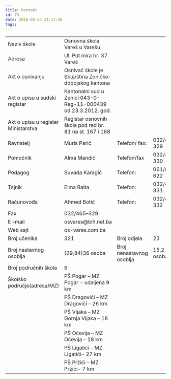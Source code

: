```yaml
---
title: Kontakt
id: 73
date: 2016-02-24 21:17:26
tags:
---
```


<table><tr><td>Naziv škole</td><td>Osnovna škola Vareš u Varešu</td></tr><tr><td>Adresa</td><td>Ul. Put mira br. 37 Vareš</td></tr><tr><td>Akt o osnivanju</td><td>Osnivač škole je Skupština Zeničko–dobojskog kantona</td></tr><tr><td>Akt o upisu u sudski registar</td><td>Kantonalni sud u Zenici 043-0-Reg-11-000439 od 23.3.2012. god.</td></tr><tr><td>Akt o upisu u registar Ministarstva</td><td>Registar osnovnih škola pod red br. 81 na st. 167 i 168</td></tr><tr><td>Ravnatelj</td><td>Muris Parić</td><td>Telefon/ fax:</td><td>032/465-329</td></tr><tr><td>Pomoćnik</td><td>Alma Mandić</td><td>Telefon/fax</td><td>032/465-330</td></tr><tr><td>Pedagog</td><td>Suvada Karagić</td><td>Telefon:</td><td>061/819-622</td></tr><tr><td>Tajnik</td><td>Elma Balta</td><td>Telefon:</td><td>032/465-331</td></tr><tr><td>Računovođa</td><td>Ahmed Botić</td><td>Telefon:</td><td>032/465-332</td></tr><tr><td>Fax</td><td>032/465–329</td></tr><tr><td>E –mail</td><td>osvares@bih.net.ba</td></tr><tr><td>Web sajt</td><td>os-vares.com.ba</td></tr><tr><td>Broj učenika</td><td>321</td><td>Broj odjela</td><td>23</td></tr><tr><td>Broj nastavnog osoblja</td><td>(29,84)36 osoba</td><td>Broj nenastavnog osoblja</td><td>15,2 ( 18 osoba)</td></tr><tr><td>Broj područnih škola</td><td>6</td></tr><tr><td>Školsko područje(adresa/MZ)</td><td>PŠ Pogar – MZ Pogar - udaljena 9 km</td></tr><tr><td></td><td>PŠ Dragovići – MZ Dragovići – 26 km</td></tr><tr><td></td><td>PŠ Vijaka – MZ Gornja Vijaka – 18 km</td></tr><tr><td></td><td>PŠ Oćevija – MZ Oćevija – 18 km</td></tr><tr><td></td><td>PŠ Ligatići – MZ Ligatići- 27 km</td></tr><tr><td></td><td>PŠ Pržići – MZ Pržići- 7 km</td></tr></table>